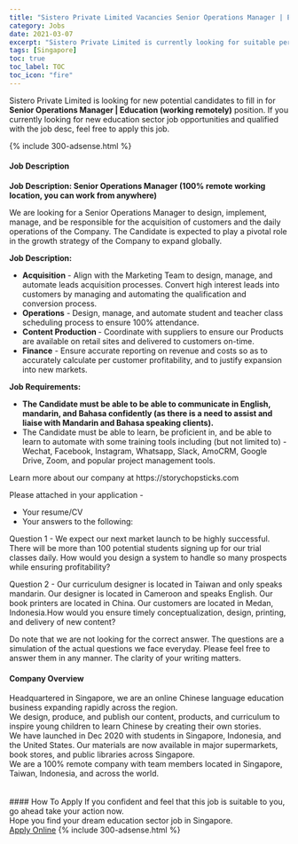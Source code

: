 ```yaml
---
title: "Sistero Private Limited Vacancies Senior Operations Manager | Education  (working remotely)" 
category: Jobs 
date: 2021-03-07 
excerpt: "Sistero Private Limited is currently looking for suitable person to fill in the Senior Operations Manager | Education  (working remotely) which positioned at Singapore" 
tags: [Singapore] 
toc: true 
toc_label: TOC 
toc_icon: "fire" 
--- 
```


<p>Sistero Private Limited is looking for new potential candidates to fill in for <b>Senior Operations Manager | Education  (working remotely)</b> position. If you currently looking for new education sector job opportunities and qualified with the job desc, feel free to apply this job.
</p>{% include 300-adsense.html %} 
 <div><div><h4>Job Description</h4></div><div><div><span><div><p><strong>Job Description: Senior Operations Manager (100% remote working location, you can work from anywhere)</strong></p><p>We are looking for a Senior Operations Manager to design, implement, manage, and be responsible for the acquisition of customers and the daily operations of the Company. The Candidate is expected to play a pivotal role in the growth strategy of the Company to expand globally.</p><p><strong>Job Description:</strong></p><ul><li><strong>Acquisition</strong> - Align with the Marketing Team to design, manage, and automate leads acquisition processes. Convert high interest leads into customers by managing and automating the qualification and conversion process.</li><li><strong>Operations</strong> - Design, manage, and automate student and teacher class scheduling process to ensure 100% attendance.</li><li><strong>Content Production </strong>- Coordinate with suppliers to ensure our Products are available on retail sites and delivered to customers on-time.</li><li><strong>Finance</strong> - Ensure accurate reporting on revenue and costs so as to accurately calculate per customer profitability, and to justify expansion into new markets.&#160;</li></ul><p><strong>Job Requirements:</strong></p><ul><li><strong>The Candidate must be able to be able to communicate in English, mandarin, and Bahasa confidently (as there is a need to assist and liaise with Mandarin and Bahasa speaking clients).</strong></li><li>The Candidate must be able to learn, be proficient in, and be able to learn to automate with some training tools including (but not limited to) - Wechat, Facebook, Instagram, Whatsapp, Slack, AmoCRM, Google Drive, Zoom, and popular project management tools.</li></ul><p>Learn more about our company at https://storychopsticks.com</p><p>Please attached in your application -</p><ul><li>Your resume/CV</li><li>Your answers to the following:</li></ul><p>Question 1 - We expect our next market launch to be highly successful. There will be more than 100 potential students signing up for our trial classes daily. How would you design a system to handle so many prospects while ensuring profitability?</p><p>Question 2 - Our curriculum designer is located in Taiwan and only speaks mandarin. Our designer is located in Cameroon and speaks English. Our book printers are located in China. Our customers are located in Medan, Indonesia.How would you ensure timely conceptualization, design, printing, and delivery of new content?</p><p>Do note that we are not looking for the correct answer. The questions are a simulation of the actual questions we face everyday. Please feel free to answer them in any manner. The clarity of your writing matters.&#160;</p></div></span></div></div></div> 
<div><div><h4>Company Overview</h4></div><div><div><span><div><div>
	Headquartered in Singapore, we are an online Chinese language education business expanding rapidly across the region.<br>
	We design, produce, and publish our content, products, and curriculum to inspire young children to learn Chinese by creating their own stories.&#160;<br>
	We have launched in Dec 2020 with students in Singapore, Indonesia, and the United States. Our materials are now available in major supermarkets, book stores, and public libraries across Singapore.<br>
	We are a 100% remote company with team members located in Singapore, Taiwan, Indonesia, and across the world.<br>
<br>
	&#160;</div></div></span></div></div></div> 
#### How To Apply 
If you confident and feel that this job is suitable to you, go ahead take your action now. <br/> 
Hope you find your dream education sector job in Singapore. <br/> 
<a href="https://www.jobstreet.com.my/en/job/senior-operations-manager-%7C-education-working-remotely-8356501/origin/sg?jobId=jobstreet-sg-job-8356501" class="btn btn--info" target="_blank" rel="nofollow noopenner">Apply Online</a> 
{% include 300-adsense.html %} 